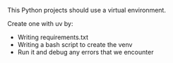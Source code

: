 This Python projects should use a virtual environment.

Create one with uv by:

- Writing requirements.txt
- Writing a bash script to create the venv
- Run it and debug any errors that we encounter 